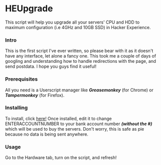 # HEUpgrade
This script will help you upgrade all your servers' CPU and HDD to maximum configuration (i.e 4GHz and 10GB SSD) in Hacker Experience.

### Intro
This is the first script I've ever written, so please bear with it as it doesn't have any interface, let alone a fancy one.
This took me a couple of days of googling and understanding how to handle redirections with the page, and send postdata.
I hope you guys find it useful!

### Prerequisites
All you need is a Userscript manager like ***Greasemonkey*** (for Chrome) or ___Tampermonkey___ (for Firefox).

### Installing
To install, click [here!](https://github.com/Epsilon-Alpha/heupgrade/raw/master/HEUpgrade.user.js)
Once installed, edit it to change ENTERACCOUNTNUMBER to your bank account number ***(without the #)*** which will be used to buy the servers. Don't worry, this is safe as pie because no data is being sent anywhere.

### Usage
Go to the Hardware tab, turn on the script, and refresh!
